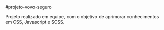 #projeto-vovo-seguro

Projeto realizado em equipe, com o objetivo de aprimorar conhecimentos em CSS, Javascript e SCSS.
